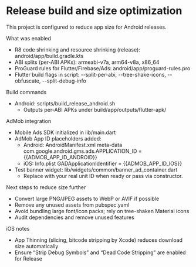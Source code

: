 # Release build and size optimization

This project is configured to reduce app size for Android releases.

What was enabled
- R8 code shrinking and resource shrinking (release): android/app/build.gradle.kts
- ABI splits (per-ABI APKs): armeabi-v7a, arm64-v8a, x86_64
- ProGuard rules for Flutter/Firebase/Ads: android/app/proguard-rules.pro
- Flutter build flags in script: --split-per-abi, --tree-shake-icons, --obfuscate, --split-debug-info

Build commands
- Android: scripts/build_release_android.sh
  - Outputs per-ABI APKs under build/app/outputs/flutter-apk/

AdMob integration
- Mobile Ads SDK initialized in lib/main.dart
- AdMob App ID placeholders added:
  - Android: AndroidManifest.xml meta-data com.google.android.gms.ads.APPLICATION_ID = {{ADMOB_APP_ID_ANDROID}}
  - iOS: Info.plist GADApplicationIdentifier = {{ADMOB_APP_ID_IOS}}
- Test banner widget: lib/widgets/common/banner_ad_container.dart
  - Replace with your real unit ID when ready or pass via constructor.

Next steps to reduce size further
- Convert large PNG/JPEG assets to WebP or AVIF if possible
- Remove any unused assets from pubspec.yaml
- Avoid bundling large font/icon packs; rely on tree-shaken Material icons
- Audit dependencies and remove unused features

iOS notes
- App Thinning (slicing, bitcode stripping by Xcode) reduces download size automatically
- Ensure “Strip Debug Symbols” and “Dead Code Stripping” are enabled for Release

